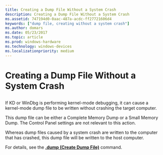 ```yaml
---
title: Creating a Dump File Without a System Crash
description: Creating a Dump File Without a System Crash
ms.assetid: 747194d0-0aac-487a-acdc-ff27721606d4
keywords: ["dump file, creating without a system crash"]
ms.author: domars
ms.date: 05/23/2017
ms.topic: article
ms.prod: windows-hardware
ms.technology: windows-devices
ms.localizationpriority: medium
---
```


# Creating a Dump File Without a System Crash


## <span id="ddk_creating_a_dump_file_without_a_system_crash_dbg"></span><span id="DDK_CREATING_A_DUMP_FILE_WITHOUT_A_SYSTEM_CRASH_DBG"></span>


If KD or WinDbg is performing kernel-mode debugging, it can cause a kernel-mode dump file to be written without crashing the target computer.

This dump file can be either a Complete Memory Dump or a Small Memory Dump. The Control Panel settings are not relevant to this action.

Whereas dump files caused by a system crash are written to the computer that has crashed, this dump file will be written to the host computer.

For details, see the [**.dump (Create Dump File)**](-dump--create-dump-file-.md) command.

 

 






